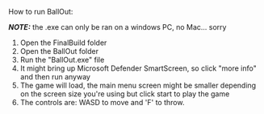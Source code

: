 How to run BallOut:

*__NOTE:__* the .exe can only be ran on a windows PC, no Mac... sorry

1. Open the FinalBuild folder
2. Open the BallOut folder
3. Run the "BallOut.exe" file
4. It might bring up Microsoft Defender SmartScreen, so click "more info" and then run anyway
5. The game will load, the main menu screen might be smaller depending on the screen size you're using but click start to play the game
6. The controls are: WASD to move and 'F' to throw.
